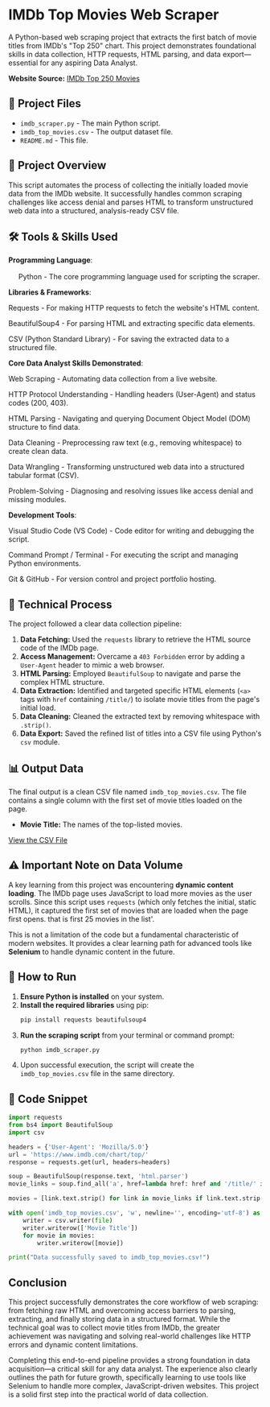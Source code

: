 # IMDb Top Movies Web Scraper

A Python-based web scraping project that extracts the first batch of movie titles from IMDb's "Top 250" chart. This project demonstrates foundational skills in data collection, HTTP requests, HTML parsing, and data export—essential for any aspiring Data Analyst.

**Website Source:** [IMDb Top 250 Movies](https://www.imdb.com/chart/top/)

## 📁 Project Files

*   `imdb_scraper.py` - The main Python script.
*   `imdb_top_movies.csv` - The output dataset file.
*   `README.md` - This file.

## 🎯 Project Overview

This script automates the process of collecting the initially loaded movie data from the IMDb website. It successfully handles common scraping challenges like access denial and parses HTML to transform unstructured web data into a structured, analysis-ready CSV file.

## 🛠️ Tools & Skills Used

**Programming Language**:

<img src="https://img.icons8.com/color/48/000000/python.png" width="16" height="16"/> Python - The core programming language used for scripting the scraper.

**Libraries & Frameworks**:

Requests - For making HTTP requests to fetch the website's HTML content.

BeautifulSoup4 - For parsing HTML and extracting specific data elements.

CSV (Python Standard Library) - For saving the extracted data to a structured file.

**Core Data Analyst Skills Demonstrated**:

Web Scraping - Automating data collection from a live website.

HTTP Protocol Understanding - Handling headers (User-Agent) and status codes (200, 403).

HTML Parsing - Navigating and querying Document Object Model (DOM) structure to find data.

Data Cleaning - Preprocessing raw text (e.g., removing whitespace) to create clean data.

Data Wrangling - Transforming unstructured web data into a structured tabular format (CSV).

Problem-Solving - Diagnosing and resolving issues like access denial and missing modules.

**Development Tools**:

Visual Studio Code (VS Code) - Code editor for writing and debugging the script.

Command Prompt / Terminal - For executing the script and managing Python environments.

Git & GitHub - For version control and project portfolio hosting.

## 🔧 Technical Process

The project followed a clear data collection pipeline:

1.  **Data Fetching:** Used the `requests` library to retrieve the HTML source code of the IMDb page.
2.  **Access Management:** Overcame a `403 Forbidden` error by adding a `User-Agent` header to mimic a web browser.
3.  **HTML Parsing:** Employed `BeautifulSoup` to navigate and parse the complex HTML structure.
4.  **Data Extraction:** Identified and targeted specific HTML elements (`<a>` tags with `href` containing `/title/`) to isolate movie titles from the page's initial load.
5.  **Data Cleaning:** Cleaned the extracted text by removing whitespace with `.strip()`.
6.  **Data Export:** Saved the refined list of titles into a CSV file using Python's `csv` module.

## 📊 Output Data

The final output is a clean CSV file named `imdb_top_movies.csv`. The file contains a single column with the first set of movie titles loaded on the page.

*   **Movie Title:** The names of the top-listed movies.

[View the CSV File](./imdb_top_movies.csv)

## ⚠️ Important Note on Data Volume

A key learning from this project was encountering **dynamic content loading**. The IMDb page uses JavaScript to load more movies as the user scrolls. Since this script uses `requests` (which only fetches the initial, static HTML), it captured the first set of movies that are loaded when the page first opens. that is first 25 movies in the list'.

This is not a limitation of the code but a fundamental characteristic of modern websites. It provides a clear learning path for advanced tools like **Selenium** to handle dynamic content in the future.

## 🚀 How to Run

1.  **Ensure Python is installed** on your system.
2.  **Install the required libraries** using pip:
    ```bash
    pip install requests beautifulsoup4
    ```
3.  **Run the scraping script** from your terminal or command prompt:
    ```bash
    python imdb_scraper.py
    ```
4.  Upon successful execution, the script will create the `imdb_top_movies.csv` file in the same directory.

## 📝 Code Snippet

```python
import requests
from bs4 import BeautifulSoup
import csv

headers = {'User-Agent': 'Mozilla/5.0'}
url = 'https://www.imdb.com/chart/top/'
response = requests.get(url, headers=headers)

soup = BeautifulSoup(response.text, 'html.parser')
movie_links = soup.find_all('a', href=lambda href: href and '/title/' in href)

movies = [link.text.strip() for link in movie_links if link.text.strip()]

with open('imdb_top_movies.csv', 'w', newline='', encoding='utf-8') as file:
    writer = csv.writer(file)
    writer.writerow(['Movie Title'])
    for movie in movies:
        writer.writerow([movie])

print("Data successfully saved to imdb_top_movies.csv!")

```



## Conclusion


This project successfully demonstrates the core workflow of web scraping: from fetching raw HTML and overcoming access barriers to parsing, extracting, and finally storing data in a structured format. While the technical goal was to collect movie titles from IMDb, the greater achievement was navigating and solving real-world challenges like HTTP errors and dynamic content limitations.

Completing this end-to-end pipeline provides a strong foundation in data acquisition—a critical skill for any data analyst. The experience also clearly outlines the path for future growth, specifically learning to use tools like Selenium to handle more complex, JavaScript-driven websites. This project is a solid first step into the practical world of data collection.
